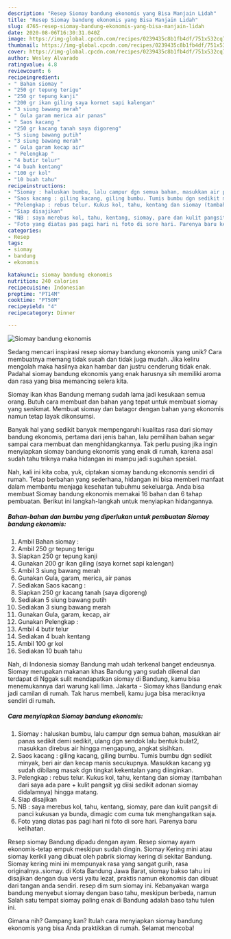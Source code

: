 ```yaml
---
description: "Resep Siomay bandung ekonomis yang Bisa Manjain Lidah"
title: "Resep Siomay bandung ekonomis yang Bisa Manjain Lidah"
slug: 4765-resep-siomay-bandung-ekonomis-yang-bisa-manjain-lidah
date: 2020-08-06T16:30:31.040Z
image: https://img-global.cpcdn.com/recipes/0239435c8b1fb4df/751x532cq70/siomay-bandung-ekonomis-foto-resep-utama.jpg
thumbnail: https://img-global.cpcdn.com/recipes/0239435c8b1fb4df/751x532cq70/siomay-bandung-ekonomis-foto-resep-utama.jpg
cover: https://img-global.cpcdn.com/recipes/0239435c8b1fb4df/751x532cq70/siomay-bandung-ekonomis-foto-resep-utama.jpg
author: Wesley Alvarado
ratingvalue: 4.8
reviewcount: 6
recipeingredient:
- " Bahan siomay "
- "250 gr tepung terigu"
- "250 gr tepung kanji"
- "200 gr ikan giling saya kornet sapi kalengan"
- "3 siung bawang merah"
- " Gula garam merica air panas"
- " Saos kacang "
- "250 gr kacang tanah saya digoreng"
- "5 siung bawang putih"
- "3 siung bawang merah"
- " Gula garam kecap air"
- " Pelengkap "
- "4 butir telur"
- "4 buah kentang"
- "100 gr kol"
- "10 buah tahu"
recipeinstructions:
- "Siomay : haluskan bumbu, lalu campur dgn semua bahan, masukkan air panas sedikit demi sedikit, ulang dgn sendok lalu bentuk bulat2, masukkan direbus air hingga mengapung, angkat sisihkan."
- "Saos kacang : giling kacang, giling bumbu. Tumis bumbu dgn sedikit minyak, beri air dan kecap manis secukupnya. Masukkan kacang yg sudah dibilang masak dgn tingkat kekentalan yang diinginkan."
- "Pelengkap : rebus telur. Kukus kol, tahu, kentang dan siomay (tambahan dari saya ada pare + kulit pangsit yg diisi sedikit adonan siomay didalamnya) hingga matang."
- "Siap disajikan"
- "NB : saya merebus kol, tahu, kentang, siomay, pare dan kulit pangsit di panci kukusan ya bunda, dimagic com cuma tuk menghangatkan saja."
- "Foto yang diatas pas pagi hari ni foto di sore hari. Parenya baru kelihatan."
categories:
- Resep
tags:
- siomay
- bandung
- ekonomis

katakunci: siomay bandung ekonomis 
nutrition: 240 calories
recipecuisine: Indonesian
preptime: "PT14M"
cooktime: "PT50M"
recipeyield: "4"
recipecategory: Dinner

---
```



![Siomay bandung ekonomis](https://img-global.cpcdn.com/recipes/0239435c8b1fb4df/751x532cq70/siomay-bandung-ekonomis-foto-resep-utama.jpg)

Sedang mencari inspirasi resep siomay bandung ekonomis yang unik? Cara membuatnya memang tidak susah dan tidak juga mudah. Jika keliru mengolah maka hasilnya akan hambar dan justru cenderung tidak enak. Padahal siomay bandung ekonomis yang enak harusnya sih memiliki aroma dan rasa yang bisa memancing selera kita.

Siomay ikan khas Bandung memang sudah lama jadi kesukaan semua orang. Butuh cara membuat dan bahan yang tepat untuk membuat siomay yang senikmat. Membuat siomay dan batagor dengan bahan yang ekonomis namun tetap layak dikonsumsi.

Banyak hal yang sedikit banyak mempengaruhi kualitas rasa dari siomay bandung ekonomis, pertama dari jenis bahan, lalu pemilihan bahan segar sampai cara membuat dan menghidangkannya. Tak perlu pusing jika ingin menyiapkan siomay bandung ekonomis yang enak di rumah, karena asal sudah tahu triknya maka hidangan ini mampu jadi suguhan spesial.


Nah, kali ini kita coba, yuk, ciptakan siomay bandung ekonomis sendiri di rumah. Tetap berbahan yang sederhana, hidangan ini bisa memberi manfaat dalam membantu menjaga kesehatan tubuhmu sekeluarga. Anda bisa membuat Siomay bandung ekonomis memakai 16 bahan dan 6 tahap pembuatan. Berikut ini langkah-langkah untuk menyiapkan hidangannya.

<!--inarticleads1-->

##### Bahan-bahan dan bumbu yang diperlukan untuk pembuatan Siomay bandung ekonomis:

1. Ambil  Bahan siomay :
1. Ambil 250 gr tepung terigu
1. Siapkan 250 gr tepung kanji
1. Gunakan 200 gr ikan giling (saya kornet sapi kalengan)
1. Ambil 3 siung bawang merah
1. Gunakan  Gula, garam, merica, air panas
1. Sediakan  Saos kacang :
1. Siapkan 250 gr kacang tanah (saya digoreng)
1. Sediakan 5 siung bawang putih
1. Sediakan 3 siung bawang merah
1. Gunakan  Gula, garam, kecap, air
1. Gunakan  Pelengkap :
1. Ambil 4 butir telur
1. Sediakan 4 buah kentang
1. Ambil 100 gr kol
1. Sediakan 10 buah tahu


Nah, di Indonesia siomay Bandung mah udah terkenal banget endeusnya. Siomay merupakan makanan khas Bandung yang sudah dikenal dan terdapat di Nggak sulit mendapatkan siomay di Bandung, kamu bisa menemukannya dari warung kali lima. Jakarta - Siomay khas Bandung enak jadi camilan di rumah. Tak harus membeli, kamu juga bisa meraciknya sendiri di rumah. 

<!--inarticleads2-->

##### Cara menyiapkan Siomay bandung ekonomis:

1. Siomay : haluskan bumbu, lalu campur dgn semua bahan, masukkan air panas sedikit demi sedikit, ulang dgn sendok lalu bentuk bulat2, masukkan direbus air hingga mengapung, angkat sisihkan.
1. Saos kacang : giling kacang, giling bumbu. Tumis bumbu dgn sedikit minyak, beri air dan kecap manis secukupnya. Masukkan kacang yg sudah dibilang masak dgn tingkat kekentalan yang diinginkan.
1. Pelengkap : rebus telur. Kukus kol, tahu, kentang dan siomay (tambahan dari saya ada pare + kulit pangsit yg diisi sedikit adonan siomay didalamnya) hingga matang.
1. Siap disajikan
1. NB : saya merebus kol, tahu, kentang, siomay, pare dan kulit pangsit di panci kukusan ya bunda, dimagic com cuma tuk menghangatkan saja.
1. Foto yang diatas pas pagi hari ni foto di sore hari. Parenya baru kelihatan.


Resep siomay Bandung dipadu dengan ayam. Resep siomay ayam ekonomis-tetap empuk meskipun sudah dingin. Siomay Kering mini atau siomay kerikil yang dibuat oleh pabrik siomay kering di sekitar Bandung. Siomay kering mini ini mempunyak rasa yang sangat gurih, rasa originalnya..siomay. di Kota Bandung Jawa Barat, siomay bakso tahu ini disajikan dengan dua versi yaitu lezat, praktis namun ekonomis dan dibuat dari tangan anda sendiri. resep dim sum siomay ini. Kebanyakan warga bandung menyebut siomay dengan baso tahu, meskipun berbeda, namun Salah satu tempat siomay paling enak di Bandung adalah baso tahu tulen ini. 

Gimana nih? Gampang kan? Itulah cara menyiapkan siomay bandung ekonomis yang bisa Anda praktikkan di rumah. Selamat mencoba!
